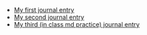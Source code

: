 - [My first journal entry](entries/README.md)
- [My second journal entry](entries/NEADME.md)
- [My third (in class md practice) journal entry](entries/MDtables.md)

